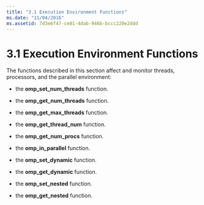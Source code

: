 ```yaml
---
title: "3.1 Execution Environment Functions"
ms.date: "11/04/2016"
ms.assetid: 7d3e6f47-ce01-4dab-946b-bccc220e2ddd
---
```

# 3.1 Execution Environment Functions

The functions described in this section affect and monitor threads, processors, and the parallel environment:

- the **omp_set_num_threads** function.

- the **omp_get_num_threads** function.

- the **omp_get_max_threads** function.

- the **omp_get_thread_num** function.

- the **omp_get_num_procs** function.

- the **omp_in_parallel** function.

- the **omp_set_dynamic** function.

- the **omp_get_dynamic** function.

- the **omp_set_nested** function.

- the **omp_get_nested** function.